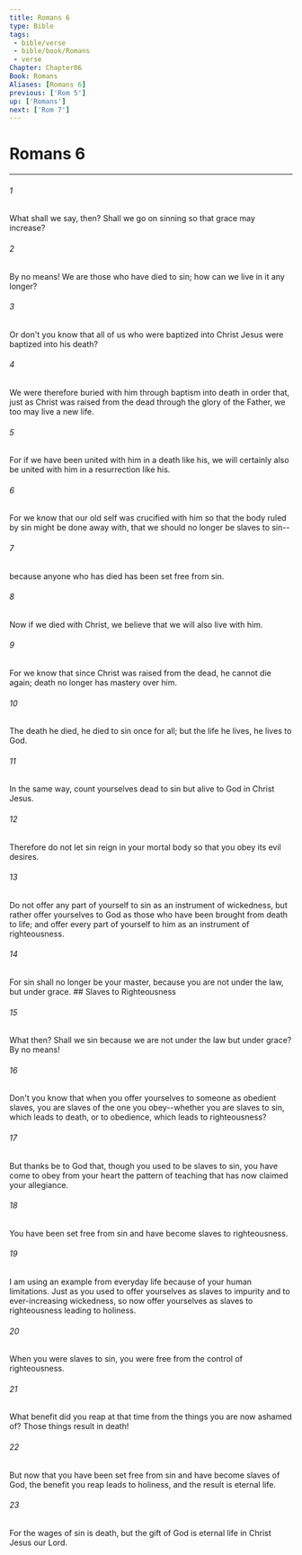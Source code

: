 ```yaml
---
title: Romans 6
type: Bible
tags:
 - bible/verse
 - bible/book/Romans
 - verse
Chapter: Chapter06
Book: Romans
Aliases: [Romans 6]
previous: ['Rom 5']
up: ['Romans']
next: ['Rom 7']
---
```

# Romans 6

***


###### 1 
What shall we say, then? Shall we go on sinning so that grace may increase? 

###### 2 
By no means! We are those who have died to sin; how can we live in it any longer? 

###### 3 
Or don't you know that all of us who were baptized into Christ Jesus were baptized into his death? 

###### 4 
We were therefore buried with him through baptism into death in order that, just as Christ was raised from the dead through the glory of the Father, we too may live a new life. 

###### 5 
For if we have been united with him in a death like his, we will certainly also be united with him in a resurrection like his. 

###### 6 
For we know that our old self was crucified with him so that the body ruled by sin might be done away with, that we should no longer be slaves to sin-- 

###### 7 
because anyone who has died has been set free from sin. 

###### 8 
Now if we died with Christ, we believe that we will also live with him. 

###### 9 
For we know that since Christ was raised from the dead, he cannot die again; death no longer has mastery over him. 

###### 10 
The death he died, he died to sin once for all; but the life he lives, he lives to God. 

###### 11 
In the same way, count yourselves dead to sin but alive to God in Christ Jesus. 

###### 12 
Therefore do not let sin reign in your mortal body so that you obey its evil desires. 

###### 13 
Do not offer any part of yourself to sin as an instrument of wickedness, but rather offer yourselves to God as those who have been brought from death to life; and offer every part of yourself to him as an instrument of righteousness. 

###### 14 
For sin shall no longer be your master, because you are not under the law, but under grace. ## Slaves to Righteousness 

###### 15 
What then? Shall we sin because we are not under the law but under grace? By no means! 

###### 16 
Don't you know that when you offer yourselves to someone as obedient slaves, you are slaves of the one you obey--whether you are slaves to sin, which leads to death, or to obedience, which leads to righteousness? 

###### 17 
But thanks be to God that, though you used to be slaves to sin, you have come to obey from your heart the pattern of teaching that has now claimed your allegiance. 

###### 18 
You have been set free from sin and have become slaves to righteousness. 

###### 19 
I am using an example from everyday life because of your human limitations. Just as you used to offer yourselves as slaves to impurity and to ever-increasing wickedness, so now offer yourselves as slaves to righteousness leading to holiness. 

###### 20 
When you were slaves to sin, you were free from the control of righteousness. 

###### 21 
What benefit did you reap at that time from the things you are now ashamed of? Those things result in death! 

###### 22 
But now that you have been set free from sin and have become slaves of God, the benefit you reap leads to holiness, and the result is eternal life. 

###### 23 
For the wages of sin is death, but the gift of God is eternal life in Christ Jesus our Lord. 
